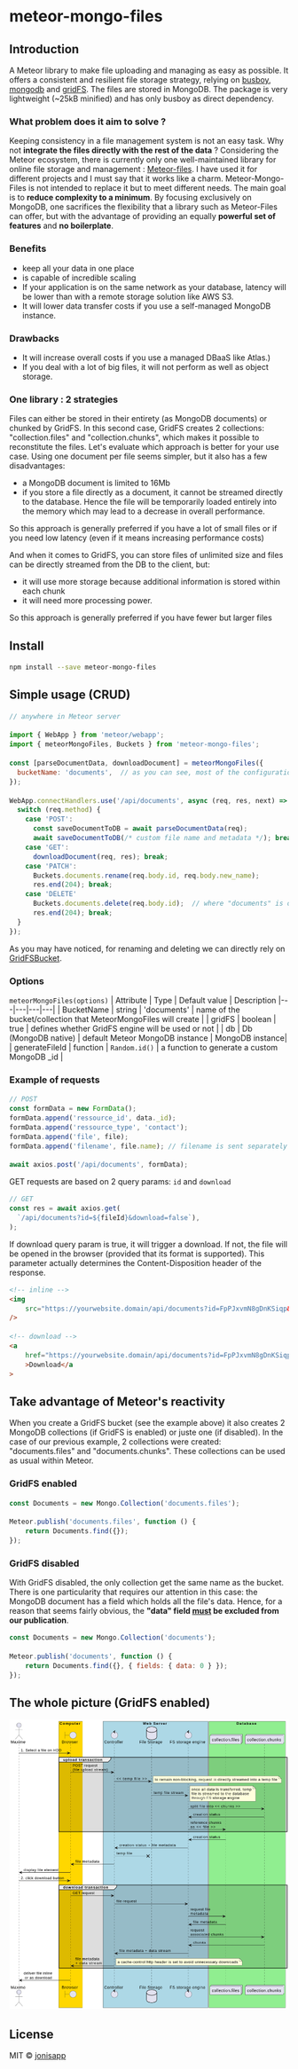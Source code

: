 # meteor-mongo-files

## Introduction

A Meteor library to make file uploading and managing as easy as possible. It offers a consistent and resilient file storage strategy, relying on [busboy](https://www.npmjs.com/package/busboy), [mongodb](https://www.mongodb.com/) and [gridFS](https://www.mongodb.com/docs/manual/core/gridfs/). The files are stored in MongoDB. The package is very lightweight (~25kB minified) and has only busboy as direct dependency.

### What problem does it aim to solve ?

Keeping consistency in a file management system is not an easy task. Why not **integrate the files directly with the rest of the data** ?
Considering the Meteor ecosystem, there is currently only one well-maintained library for online file storage and management : [Meteor-files](https://github.com/veliovgroup/Meteor-Files). I have used it for different projects and I must say that it works like a charm. Meteor-Mongo-Files is not intended to replace it but to meet different needs. The main goal is to **reduce complexity to a minimum**. By focusing exclusively on MongoDB, one sacrifices the flexibility that a library such as Meteor-Files can offer, but with the advantage of providing an equally **powerful set of features** and **no boilerplate**.

### Benefits

- keep all your data in one place
- is capable of incredible scaling
- If your application is on the same network as your database, latency will be lower than with a remote storage solution like AWS S3.
- It will lower data transfer costs if you use a self-managed MongoDB instance.

### Drawbacks

- It will increase overall costs if you use a managed DBaaS like Atlas.)
- If you deal with a lot of big files, it will not perform as well as object storage.

### One library : 2 strategies

Files can either be stored in their entirety (as MongoDB documents) or chunked by GridFS. In this second case, GridFS creates 2 collections: "collection.files" and "collection.chunks", which makes it possible to reconstitute the files.
Let's evaluate which approach is better for your use case. Using one document per file seems simpler, but it also has a few disadvantages:

- a MongoDB document is limited to 16Mb
- if you store a file directly as a document, it cannot be streamed directly to the database. Hence the file will be temporarily loaded entirely into the memory which may lead to a decrease in overall performance.

So this approach is generally preferred if you have a lot of small files or if you need low latency (even if it means increasing performance costs)

And when it comes to GridFS, you can store files of unlimited size and files can be directly streamed from the DB to the client, but:

- it will use more storage because additional information is stored within each chunk
- it will need more processing power.

So this approach is generally preferred if you have fewer but larger files

## Install

```bash
npm install --save meteor-mongo-files
```

## Simple usage (CRUD)

```js
// anywhere in Meteor server

import { WebApp } from 'meteor/webapp';
import { meteorMongoFiles, Buckets } from 'meteor-mongo-files';

const [parseDocumentData, downloadDocument] = meteorMongoFiles({
  bucketName: 'documents',  // as you can see, most of the configuration is done internally.
});

WebApp.connectHandlers.use('/api/documents', async (req, res, next) => {
  switch (req.method) {
    case 'POST':
      const saveDocumentToDB = await parseDocumentData(req);
      await saveDocumentToDB(/* custom file name and metadata */); break;
    case 'GET':
      downloadDocument(req, res); break;
    case 'PATCH':
      Buckets.documents.rename(req.body.id, req.body.new_name);
      res.end(204); break;
    case 'DELETE'
      Buckets.documents.delete(req.body.id);  // where "documents" is our bucket name
      res.end(204); break;
  }
});
```

As you may have noticed, for renaming and deleting we can directly rely on [GridFSBucket](https://mongodb.github.io/node-mongodb-native/4.8/classes/GridFSBucket.html).

### Options

`meteorMongoFiles(options)`
| Attribute | Type | Default value | Description
|---|---|---|---|
| BucketName | string | 'documents' | name of the bucket/collection that MeteorMongoFiles will create |
| gridFS | boolean | true | defines whether GridFS engine will be used or not |
| db | Db (MongoDB native) | default Meteor MongoDB instance | MongoDB instance|
| generateFileId | function | `Random.id()` | a function to generate a custom MongoDB \_id |

### Example of requests

```js
// POST
const formData = new FormData();
formData.append('ressource_id', data._id);
formData.append('ressource_type', 'contact');
formData.append('file', file);
formData.append('filename', file.name); // filename is sent separately because utf-8 encoding will be lost

await axios.post('/api/documents', formData);
```

GET requests are based on 2 query params: `id` and `download`

```js
// GET
const res = await axios.get(
  `/api/documents?id=${fileId}&download=false`),
);
```

If download query param is true, it will trigger a download. If not, the file will be opened in the browser (provided that its format is supported). This parameter actually determines the Content-Disposition header of the response.

```html
<!-- inline -->
<img
	src="https://yourwebsite.domain/api/documents?id=FpPJxvmN8gDnKSiqp&download=false"
/>

<!-- download -->
<a
	href="https://yourwebsite.domain/api/documents?id=FpPJxvmN8gDnKSiqp&download=true"
	>Download</a
>
```

## Take advantage of Meteor's reactivity

When you create a GridFS bucket (see the example above) it also creates 2 MongoDB collections (if GridFS is enabled) or juste one (if disabled). In the case of our previous example, 2 collections were created: "documents.files" and "documents.chunks". These collections can be used as usual within Meteor.

### GridFS enabled

```js
const Documents = new Mongo.Collection('documents.files');

Meteor.publish('documents.files', function () {
	return Documents.find({});
});
```

### GridFS disabled

With GridFS disabled, the only collection get the same name as the bucket. There is one particularity that requires our attention in this case: the MongoDB document has a field which holds all the file's data. Hence, for a reason that seems fairly obvious, the **"data" field <u>must</u> be excluded from our publication**.

```js
const Documents = new Mongo.Collection('documents');

Meteor.publish('documents', function () {
	return Documents.find({}, { fields: { data: 0 } });
});
```

## The whole picture (GridFS enabled)

![GridFSUpload](https://github.com/jonisapp/meteor-mongo-files/blob/main/documentation/GridFSFileUpload.png)

## License

MIT © [jonisapp](https://github.com/jonisapp)
